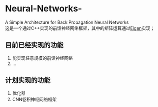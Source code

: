 # Neural-Networks-
A Simple Architecture for Back Propagation Neural Networks  
这是一个通过C++实现的前馈神经网络框架，其中的矩阵运算通过[Eigen](https://eigen.tuxfamily.org/)实现；

## 目前已经实现的功能
1. 能实现任意规模的前馈神经网络
2. ...

## 计划实现的功能
1. 优化器
2. CNN卷积神经网络框架

